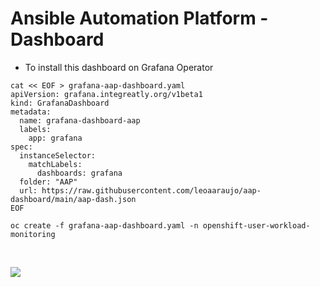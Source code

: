 # Ansible Automation Platform - Dashboard


- To install this dashboard on Grafana Operator

```shell
cat << EOF > grafana-aap-dashboard.yaml
apiVersion: grafana.integreatly.org/v1beta1
kind: GrafanaDashboard
metadata: 
  name: grafana-dashboard-aap
  labels: 
    app: grafana
spec:
  instanceSelector:
    matchLabels:
      dashboards: grafana  
  folder: "AAP"      
  url: https://raw.githubusercontent.com/leoaaraujo/aap-dashboard/main/aap-dash.json
EOF

oc create -f grafana-aap-dashboard.yaml -n openshift-user-workload-monitoring
```


&nbsp;


![](files/aap-dash.png)
